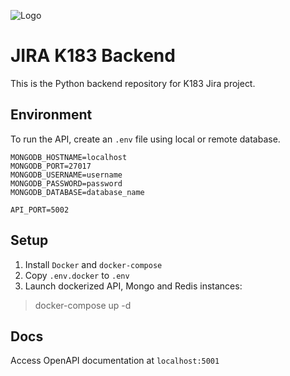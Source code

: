 ![Logo](https://avatars.githubusercontent.com/u/102261451?s=200&v=4)
# JIRA K183 Backend

This is the Python backend repository for K183 Jira project.

## Environment

To run the API, create an `.env` file using local or remote database.

    MONGODB_HOSTNAME=localhost
    MONGODB_PORT=27017
    MONGODB_USERNAME=username
    MONGODB_PASSWORD=password
    MONGODB_DATABASE=database_name
    
    API_PORT=5002

## Setup

1. Install `Docker` and `docker-compose`
2. Copy `.env.docker` to `.env`
3. Launch dockerized API, Mongo and Redis instances:
> docker-compose up -d

## Docs
Access OpenAPI documentation at `localhost:5001`
